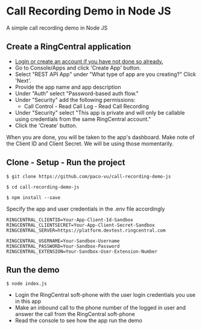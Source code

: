 # Call Recording Demo in Node JS
A simple call recording demo in Node JS

## Create a RingCentral application
- [Login or create an account if you have not done so already.](https://developer.ringcentral.com/login.html#/)
- Go to Console/Apps and click 'Create App' button.
- Select "REST API App" under "What type of app are you creating?" Click 'Next'.
- Provide the app name and app description
- Under "Auth" select "Password-based auth flow."
- Under "Security" add the following permissions:
  * Call Control - Read Call Log - Read Call Recording
- Under "Security" select "This app is private and will only be callable using credentials from the same RingCentral account."
- Click the 'Create' button.</li>

When you are done, you will be taken to the app's dashboard. Make note of the Client ID and Client Secret. We will be using those momentarily.

## Clone - Setup - Run the project
```
$ git clone https://github.com/paco-vu/call-recording-demo-js

$ cd call-recording-demo-js

$ npm install --save
```

Specify the app and user credentials in the .env file accordingly
```
RINGCENTRAL_CLIENTID=Your-App-Client-Id-Sandbox
RINGCENTRAL_CLIENTSECRET=Your-App-Client-Secret-Sandbox
RINGCENTRAL_SERVER=https://platform.devtest.ringcentral.com

RINGCENTRAL_USERNAME=Your-Sandbox-Username
RINGCENTRAL_PASSWORD=Your-Sandbox-Password
RINGCENTRAL_EXTENSION=Your-Sandbox-User-Extension-Number
```

## Run the demo
```
$ node index.js
```
* Login the RingCentral soft-phone with the user login credentials you use in this app
* Make an inbound call to the phone number of the logged in user and answer the call from the RingCentral soft-phone
* Read the console to see how the app run the demo
